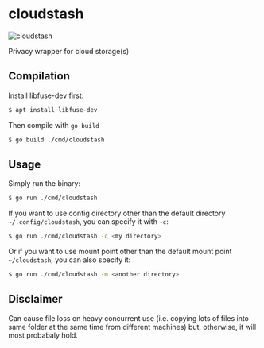 # cloudstash
![cloudstash](https://github.com/paddlesteamer/cloudstash/workflows/cloudstash/badge.svg?branch=master)

Privacy wrapper for cloud storage(s)

## Compilation
Install libfuse-dev first:

```sh
$ apt install libfuse-dev
```

Then compile with `go build`

```sh
$ go build ./cmd/cloudstash
```

## Usage
Simply run the binary:

```sh
$ go run ./cmd/cloudstash
```

If you want to use config directory other than the default directory `~/.config/cloudstash`, you can specify it with `-c`:

```sh
$ go run ./cmd/cloudstash -c <my directory>
```

Or if you want to use mount point other than the default mount point `~/cloudstash`, you can also specify it:

```sh
$ go run ./cmd/cloudstash -m <another directory>
```

## Disclaimer
Can cause file loss on heavy concurrent use (i.e. copying lots of files into same folder at the same time from different machines) but, otherwise, it will most probabaly hold.  
